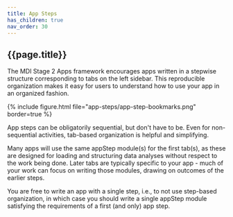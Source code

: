 ```yaml
---
title: App Steps
has_children: true
nav_order: 30
---
```


## {{page.title}}

The MDI Stage 2 Apps framework encourages
apps written in a stepwise structure corresponding to tabs
on the left sidebar. This reproducible organization 
makes it easy for users to understand how to use your app in
an organized fashion. 

{% include figure.html file="app-steps/app-step-bookmarks.png" border=true %}

App steps can be obligatorily sequential, but don't have to be.
Even for non-sequential activities, tab-based organization
is helpful and simplifying.

Many apps will use the same appStep module(s) for the first tab(s),
as these are designed for loading and structuring
data analyses without respect to the work being done. Later tabs
are typically specific to your app - much of your work
can focus on writing those modules, drawing on outcomes of the earlier steps.

You are free to write an app with a single step, i.e., to not use
step-based organization, in which case you should write a single appStep
module satisfying the requirements of a first (and only) app step.
